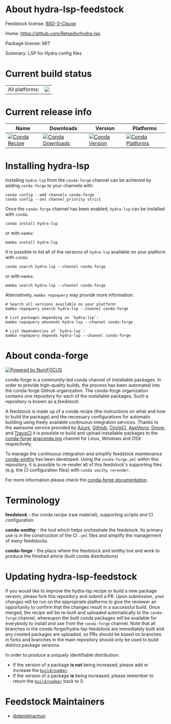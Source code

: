 About hydra-lsp-feedstock
=========================

Feedstock license: [BSD-3-Clause](https://github.com/conda-forge/hydra-lsp-feedstock/blob/main/LICENSE.txt)

Home: https://github.com/Retsediv/hydra-lsp

Package license: MIT

Summary: LSP for Hydra config files

Current build status
====================


<table><tr><td>All platforms:</td>
    <td>
      <a href="https://dev.azure.com/conda-forge/feedstock-builds/_build/latest?definitionId=25179&branchName=main">
        <img src="https://dev.azure.com/conda-forge/feedstock-builds/_apis/build/status/hydra-lsp-feedstock?branchName=main">
      </a>
    </td>
  </tr>
</table>

Current release info
====================

| Name | Downloads | Version | Platforms |
| --- | --- | --- | --- |
| [![Conda Recipe](https://img.shields.io/badge/recipe-hydra--lsp-green.svg)](https://anaconda.org/conda-forge/hydra-lsp) | [![Conda Downloads](https://img.shields.io/conda/dn/conda-forge/hydra-lsp.svg)](https://anaconda.org/conda-forge/hydra-lsp) | [![Conda Version](https://img.shields.io/conda/vn/conda-forge/hydra-lsp.svg)](https://anaconda.org/conda-forge/hydra-lsp) | [![Conda Platforms](https://img.shields.io/conda/pn/conda-forge/hydra-lsp.svg)](https://anaconda.org/conda-forge/hydra-lsp) |

Installing hydra-lsp
====================

Installing `hydra-lsp` from the `conda-forge` channel can be achieved by adding `conda-forge` to your channels with:

```
conda config --add channels conda-forge
conda config --set channel_priority strict
```

Once the `conda-forge` channel has been enabled, `hydra-lsp` can be installed with `conda`:

```
conda install hydra-lsp
```

or with `mamba`:

```
mamba install hydra-lsp
```

It is possible to list all of the versions of `hydra-lsp` available on your platform with `conda`:

```
conda search hydra-lsp --channel conda-forge
```

or with `mamba`:

```
mamba search hydra-lsp --channel conda-forge
```

Alternatively, `mamba repoquery` may provide more information:

```
# Search all versions available on your platform:
mamba repoquery search hydra-lsp --channel conda-forge

# List packages depending on `hydra-lsp`:
mamba repoquery whoneeds hydra-lsp --channel conda-forge

# List dependencies of `hydra-lsp`:
mamba repoquery depends hydra-lsp --channel conda-forge
```


About conda-forge
=================

[![Powered by
NumFOCUS](https://img.shields.io/badge/powered%20by-NumFOCUS-orange.svg?style=flat&colorA=E1523D&colorB=007D8A)](https://numfocus.org)

conda-forge is a community-led conda channel of installable packages.
In order to provide high-quality builds, the process has been automated into the
conda-forge GitHub organization. The conda-forge organization contains one repository
for each of the installable packages. Such a repository is known as a *feedstock*.

A feedstock is made up of a conda recipe (the instructions on what and how to build
the package) and the necessary configurations for automatic building using freely
available continuous integration services. Thanks to the awesome service provided by
[Azure](https://azure.microsoft.com/en-us/services/devops/), [GitHub](https://github.com/),
[CircleCI](https://circleci.com/), [AppVeyor](https://www.appveyor.com/),
[Drone](https://cloud.drone.io/welcome), and [TravisCI](https://travis-ci.com/)
it is possible to build and upload installable packages to the
[conda-forge](https://anaconda.org/conda-forge) [anaconda.org](https://anaconda.org/)
channel for Linux, Windows and OSX respectively.

To manage the continuous integration and simplify feedstock maintenance
[conda-smithy](https://github.com/conda-forge/conda-smithy) has been developed.
Using the ``conda-forge.yml`` within this repository, it is possible to re-render all of
this feedstock's supporting files (e.g. the CI configuration files) with ``conda smithy rerender``.

For more information please check the [conda-forge documentation](https://conda-forge.org/docs/).

Terminology
===========

**feedstock** - the conda recipe (raw material), supporting scripts and CI configuration.

**conda-smithy** - the tool which helps orchestrate the feedstock.
                   Its primary use is in the construction of the CI ``.yml`` files
                   and simplify the management of *many* feedstocks.

**conda-forge** - the place where the feedstock and smithy live and work to
                  produce the finished article (built conda distributions)


Updating hydra-lsp-feedstock
============================

If you would like to improve the hydra-lsp recipe or build a new
package version, please fork this repository and submit a PR. Upon submission,
your changes will be run on the appropriate platforms to give the reviewer an
opportunity to confirm that the changes result in a successful build. Once
merged, the recipe will be re-built and uploaded automatically to the
`conda-forge` channel, whereupon the built conda packages will be available for
everybody to install and use from the `conda-forge` channel.
Note that all branches in the conda-forge/hydra-lsp-feedstock are
immediately built and any created packages are uploaded, so PRs should be based
on branches in forks and branches in the main repository should only be used to
build distinct package versions.

In order to produce a uniquely identifiable distribution:
 * If the version of a package **is not** being increased, please add or increase
   the [``build/number``](https://docs.conda.io/projects/conda-build/en/latest/resources/define-metadata.html#build-number-and-string).
 * If the version of a package **is** being increased, please remember to return
   the [``build/number``](https://docs.conda.io/projects/conda-build/en/latest/resources/define-metadata.html#build-number-and-string)
   back to 0.

Feedstock Maintainers
=====================

* [@danielnachun](https://github.com/danielnachun/)

